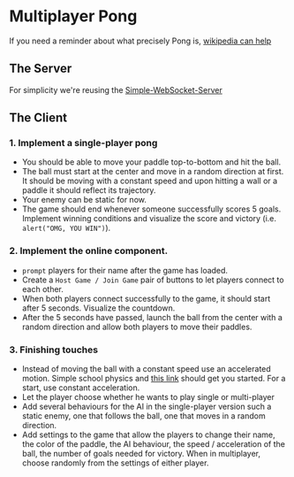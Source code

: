 # Multiplayer Pong

If you need a reminder about what precisely Pong is, [wikipedia can help][pong-wiki]

## The Server

For simplicity we're reusing the [Simple-WebSocket-Server](https://github.com/HackBulgaria/Simple-WebSocket-Server)

## The Client
### 1. Implement a single-player pong
* You should be able to move your paddle top-to-bottom and hit the ball.
* The ball must start at the center and move in a random direction at first. It should be moving with a constant speed and upon hitting a wall or a paddle it should reflect its trajectory.
* Your enemy can be static for now.
* The game should end whenever someone successfully scores 5 goals. Implement winning conditions and visualize the score and victory (i.e. `alert("OMG, YOU WIN")`).

### 2. Implement the online component.
* `prompt` players for their name after the game has loaded.
* Create a `Host Game / Join Game` pair of buttons to let players connect to each other.
* When both players connect successfully to the game, it should start after 5 seconds. Visualize the countdown.
* After the 5 seconds have passed, launch the ball from the center with a random direction and allow both players to move their paddles.

### 3. Finishing touches
* Instead of moving the ball with a constant speed use an accelerated motion. Simple school physics and [this link][acceleration-wiki] should get you started. For a start, use constant acceleration.
* Let the player choose whether he wants to play single or multi-player
* Add several behaviours for the AI in the single-player version such a static enemy, one that follows the ball, one that moves in a random direction.
* Add settings to the game that allow the players to change their name, the color of the paddle, the AI behaviour, the speed / acceleration of the ball, the number of goals needed for victory. When in multiplayer, choose randomly from the settings of either player.

[acceleration-wiki]: http://bg.wikipedia.org/wiki/%D0%A3%D1%81%D0%BA%D0%BE%D1%80%D0%B5%D0%BD%D0%B8%D0%B5#.D0.9F.D1.80.D0.B0.D0.B2.D0.BE.D0.BB.D0.B8.D0.BD.D0.B5.D0.B9.D0.BD.D0.BE_.D0.B4.D0.B2.D0.B8.D0.B6.D0.B5.D0.BD.D0.B8.D0.B5
[pong-wiki]: http://en.wikipedia.org/wiki/Pong
